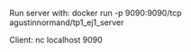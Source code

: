 Run server with: docker run -p 9090:9090/tcp agustinnormand/tp1_ej1_server

Client: nc localhost 9090